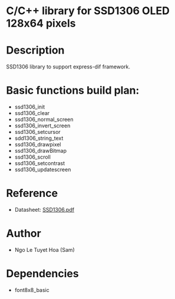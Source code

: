 # C/C++ library for SSD1306 OLED 128x64 pixels 

# Description
SSD1306 library to support express-dif framework.

# Basic functions build plan:
- ssd1306_init
- ssd1306_clear
- ssd1306_normal_screen
- ssd1306_invert_screen
- ssd1306_setcursor
- sdd1306_string_text
- ssd1306_drawpixel
- ssd1306_drawBitmap
- ssd1306_scroll
- ssd1306_setcontrast
- ssd1306_updatescreen

# Reference
  <ul> 
      <li>
        Datasheet: <a href = "https://cdn-shop.adafruit.com/datasheets/SSD1306.pdf">SSD1306.pdf </a>
      </li>
  </ul>
  
  # Author
  - Ngo Le Tuyet Hoa (Sam)
 # Dependencies
  - font8x8_basic
 
